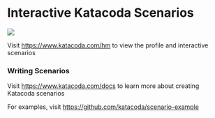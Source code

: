 # Interactive Katacoda Scenarios

[![](http://shields.katacoda.com/katacoda/hm/count.svg)](https://www.katacoda.com/hm "Get your profile on Katacoda.com")

Visit https://www.katacoda.com/hm to view the profile and interactive scenarios

### Writing Scenarios
Visit https://www.katacoda.com/docs to learn more about creating Katacoda scenarios

For examples, visit https://github.com/katacoda/scenario-example
